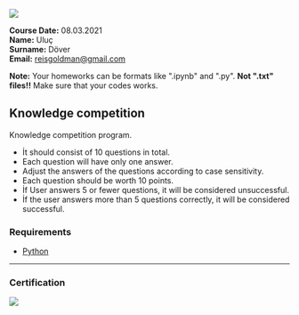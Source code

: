 
![](img/newlogo.png)

**Course Date:** 08.03.2021 <br/>
**Name:** Uluç <br/>
**Surname:** Döver <br />
**Email:** reisgoldman@gmail.com


**Note:** Your homeworks can be formats like ".ipynb" and ".py". **Not ".txt" files!!** Make sure that your codes works.  

## Knowledge competition
Knowledge competition program.

+ İt should consist of 10 questions in total.
+ Each question will have only one answer.
+ Adjust the answers of the questions according to case sensitivity.
+ Each question should be worth 10 points.
+ İf User answers 5 or fewer questions, it will be considered unsuccessful.
+ İf the user answers more than 5 questions correctly, it will be considered successful.

### Requirements
+ [Python](https://www.python.org/)
---

### Certification
![](img/TopLearnerCertificate.png)

